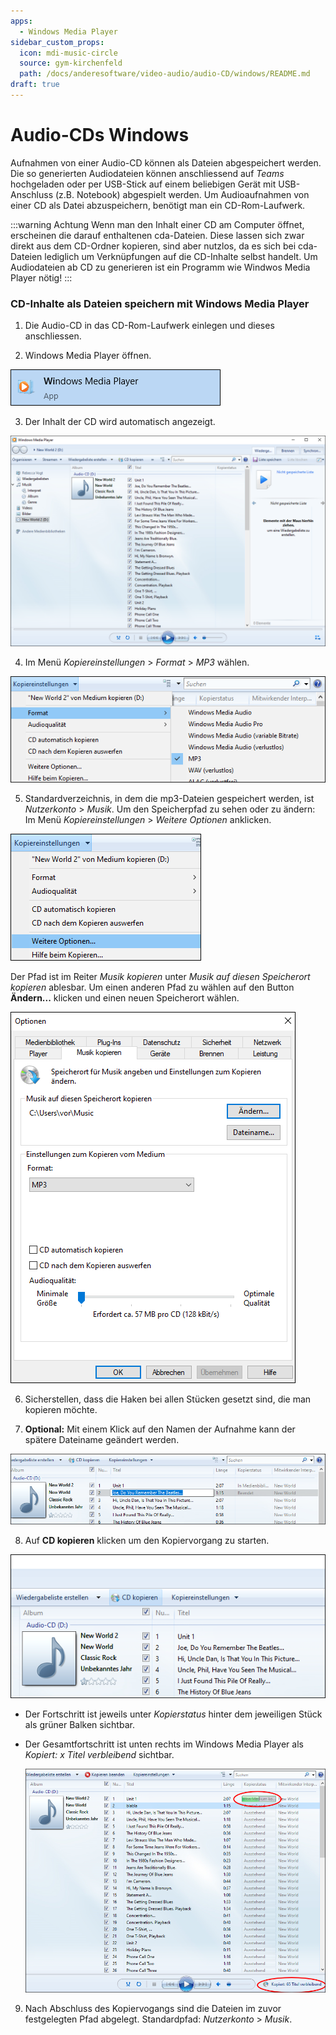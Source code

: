 ```yaml
---
apps:
  - Windows Media Player
sidebar_custom_props:
  icon: mdi-music-circle
  source: gym-kirchenfeld
  path: /docs/anderesoftware/video-audio/audio-CD/windows/README.md
draft: true
---
```


# Audio-CDs Windows



Aufnahmen von einer Audio-CD können als Dateien abgespeichert werden. Die so generierten Audiodateien können anschliessend auf _Teams_ hochgeladen oder per USB-Stick auf einem beliebigen Gerät mit USB-Anschluss (z.B. Notebook) abgespielt werden. Um Audioaufnahmen von einer CD als Datei abzuspeichern, benötigt man ein CD-Rom-Laufwerk.

:::warning Achtung
Wenn man den Inhalt einer CD am Computer öffnet, erscheinen die darauf enthaltenen cda-Dateien. Diese lassen sich zwar direkt aus dem CD-Ordner kopieren, sind aber nutzlos, da es sich bei cda-Dateien lediglich um Verknüpfungen auf die CD-Inhalte selbst handelt. Um Audiodateien ab CD zu generieren ist ein Programm wie Windwos Media Player nötig! 
:::

### CD-Inhalte als Dateien speichern mit Windows Media Player

1. Die Audio-CD in das CD-Rom-Laufwerk einlegen und dieses anschliessen.

2. Windows Media Player öffnen.

![](./images/CD-kopieren01.png)

3. Der Inhalt der CD wird automatisch angezeigt.

![](./images/CD-kopieren02.png)

4. Im Menü _Kopiereinstellungen_ > _Format_ > _MP3_ wählen.

![](./images/CD-kopieren03.png)

5. Standardverzeichnis, in dem die mp3-Dateien gespeichert werden, ist _Nutzerkonto_ > _Musik_.
Um den Speicherpfad zu sehen oder zu ändern: Im Menü _Kopiereinstellungen_ > _Weitere Optionen_ anklicken.

![](./images/CD-kopieren04.png)

Der Pfad ist im Reiter _Musik kopieren_ unter _Musik auf diesen Speicherort kopieren_ ablesbar. Um einen anderen Pfad zu wählen auf den Button __Ändern...__ klicken und einen neuen Speicherort wählen.

![](./images/CD-kopieren05.png)

6. Sicherstellen, dass die Haken bei allen Stücken gesetzt sind, die man kopieren möchte.

7. **Optional:** Mit einem Klick auf den Namen der Aufnahme kann der spätere Dateiname geändert werden.

![](./images/CD-kopieren06.png)

8. Auf __CD kopieren__ klicken um den Kopiervorgang zu starten.

![](./images/CD-kopieren07.png)

* Der Fortschritt ist jeweils unter _Kopierstatus_ hinter dem jeweiligen Stück als grüner Balken sichtbar.
* Der Gesamtfortschritt ist unten rechts im Windows Media Player als _Kopiert: x Titel verbleibend_ sichtbar.

    ![](./images/CD-kopieren11.png)



9. Nach Abschluss des Kopiervogangs sind die Dateien im zuvor festgelegten Pfad abgelegt. Standardpfad: _Nutzerkonto_ > _Musik_.
